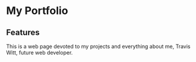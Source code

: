 # My Portfolio

## Features
This is a web page devoted to my projects and everything about me, Travis Witt, future web developer.

